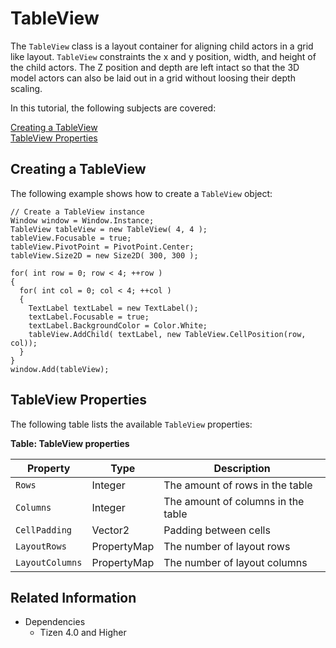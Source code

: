 # TableView

The `TableView` class is a layout container for aligning child actors in a grid like layout.
`TableView` constraints the x and y position, width, and height of the child actors.
The Z position and depth are left intact so that the 3D model actors can also be laid out in a grid without loosing their depth scaling.

In this tutorial, the following subjects are covered:

[Creating a TableView](#1)<br>
[TableView Properties](#2)<br>

<a name="1"></a>
## Creating a TableView

The following example shows how to create a `TableView` object:

```
// Create a TableView instance
Window window = Window.Instance;
TableView tableView = new TableView( 4, 4 );
tableView.Focusable = true;
tableView.PivotPoint = PivotPoint.Center;
tableView.Size2D = new Size2D( 300, 300 );

for( int row = 0; row < 4; ++row )
{
  for( int col = 0; col < 4; ++col )
  {
    TextLabel textLabel = new TextLabel();
    textLabel.Focusable = true;
    textLabel.BackgroundColor = Color.White;
    tableView.AddChild( textLabel, new TableView.CellPosition(row, col));
  }
}
window.Add(tableView);
```
<a name="2"></a>
## TableView Properties

The following table lists the available `TableView` properties:

**Table: TableView properties**

| Property        | Type         | Description                        |
| --------------- | ------------ | ---------------------------------- |
| `Rows`          | Integer      | The amount of rows in the table    |
| `Columns`       | Integer      | The amount of columns in the table |
| `CellPadding`   | Vector2      | Padding between cells              |
| `LayoutRows`    | PropertyMap  | The number of layout rows          |
| `LayoutColumns` | PropertyMap  | The number of layout columns       |



## Related Information
* Dependencies
  -   Tizen 4.0 and Higher
